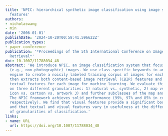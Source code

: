 ```yaml
---
title: 'NPIC: hierarchical synthetic image classification using image search and generic
  features'
authors:
- nicholaswang
- min
date: '2006-01-01'
publishDate: '2024-10-20T00:58:41.596622Z'
publication_types:
- paper-conference
publication: '*Proceedings of the 5th International Conference on Image and Video
  Retrieval*'
doi: 10.1007/11788034_48
abstract: 'We introduce NPIC, an image classification system that focuses on synthetic
  (e.g., non-photographic) images. We use class-specific keywords in an image search
  engine to create a noisily labeled training corpus of images for each class. NPIC
  then extracts both content-based image retrieval (CBIR) features and metadata-based
  textual features for each image for machine learning. We evaluate this approach
  on three different granularities: 1) natural vs. synthetic, 2) map vs. figure vs.
  icon vs. cartoon vs. artwork 3) and further subclasses of the map and figure classes.
  The NPIC framework achieves solid performance (99%, 97% and 85% in cross validation,
  respectively). We find that visual features provide a significant boost in performance,
  and that textual and visual features vary in usefulness at the different levels
  of granularities of classification.'
links:
- name: URL
  url: https://doi.org/10.1007/11788034_48
---
```

